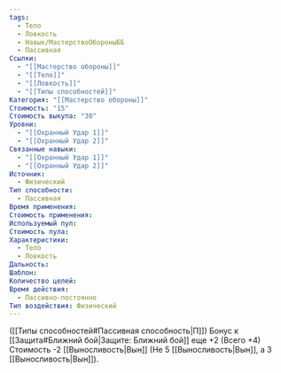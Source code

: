 ```yaml
---
tags:
  - Тело
  - Ловкость
  - Навык/МастерствоОбороныББ
  - Пассивная
Ссылки:
  - "[[Мастерство обороны]]"
  - "[[Тело]]"
  - "[[Ловкость]]"
  - "[[Типы способностей]]"
Категория: "[[Мастерство обороны]]"
Стоимость: "15"
Стоимость выкупа: "30"
Уровни:
  - "[[Охранный Удар 1]]"
  - "[[Охранный Удар 2]]"
Связанные навыки:
  - "[[Охранный Удар 1]]"
  - "[[Охранный Удар 2]]"
Источник:
  - Физический
Тип способности:
  - Пассивная
Время применения: 
Стоимость применения: 
Используемый пул: 
Стоимость пула: 
Характеристики:
  - Тело
  - Ловкость
Дальность: 
Шаблон: 
Количество целей: 
Время действия:
  - Пассивно-постоянно
Тип воздействия: Физический
---
```

([[Типы способностей#Пассивная способность|П]]) Бонус к [[Защита#Ближний бой|Защите: Ближний бой]] еще +2 (Всего +4)
Стоимость -2 [[Выносливость|Вын]] (Не 5 [[Выносливость|Вын]], а 3 [[Выносливость|Вын]]).